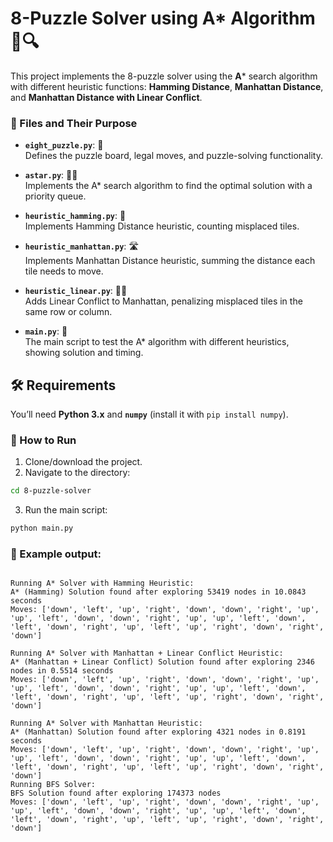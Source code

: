 
# 8-Puzzle Solver using A* Algorithm 🧩🔍

This project implements the 8-puzzle solver using the **A*** search algorithm with different heuristic functions: **Hamming Distance**, **Manhattan Distance**, and **Manhattan Distance with Linear Conflict**.

### 📂 Files and Their Purpose

- **`eight_puzzle.py`**: 🧮  
  Defines the puzzle board, legal moves, and puzzle-solving functionality.

- **`astar.py`**: 🧠🚀  
  Implements the A* search algorithm to find the optimal solution with a priority queue.

- **`heuristic_hamming.py`**: 🎯  
  Implements Hamming Distance heuristic, counting misplaced tiles.

- **`heuristic_manhattan.py`**: 🛣️  
  Implements Manhattan Distance heuristic, summing the distance each tile needs to move.

- **`heuristic_linear.py`**: 🔀💥  
  Adds Linear Conflict to Manhattan, penalizing misplaced tiles in the same row or column.

- **`main.py`**: 🏁  
  The main script to test the A* algorithm with different heuristics, showing solution and timing.

## 🛠️ Requirements

You’ll need **Python 3.x** and **`numpy`** (install it with `pip install numpy`).

### 🚀 How to Run

1. Clone/download the project.
2. Navigate to the directory:
```bash
cd 8-puzzle-solver
```
3. Run the main script:
```bash
python main.py
```

### 📝 Example output:
```

Running A* Solver with Hamming Heuristic:
A* (Hamming) Solution found after exploring 53419 nodes in 10.0843 seconds
Moves: ['down', 'left', 'up', 'right', 'down', 'down', 'right', 'up', 'up', 'left', 'down', 'down', 'right', 'up', 'up', 'left', 'down', 'left', 'down', 'right', 'up', 'left', 'up', 'right', 'down', 'right', 'down']

Running A* Solver with Manhattan + Linear Conflict Heuristic:
A* (Manhattan + Linear Conflict) Solution found after exploring 2346 nodes in 0.5514 seconds
Moves: ['down', 'left', 'up', 'right', 'down', 'down', 'right', 'up', 'up', 'left', 'down', 'down', 'right', 'up', 'up', 'left', 'down', 'left', 'down', 'right', 'up', 'left', 'up', 'right', 'down', 'right', 'down']

Running A* Solver with Manhattan Heuristic:
A* (Manhattan) Solution found after exploring 4321 nodes in 0.8191 seconds
Moves: ['down', 'left', 'up', 'right', 'down', 'down', 'right', 'up', 'up', 'left', 'down', 'down', 'right', 'up', 'up', 'left', 'down', 'left', 'down', 'right', 'up', 'left', 'up', 'right', 'down', 'right', 'down']
Running BFS Solver:
BFS Solution found after exploring 174373 nodes
Moves: ['down', 'left', 'up', 'right', 'down', 'down', 'right', 'up', 'up', 'left', 'down', 'down', 'right', 'up', 'up', 'left', 'down', 'left', 'down', 'right', 'up', 'left', 'up', 'right', 'down', 'right', 'down']
```

